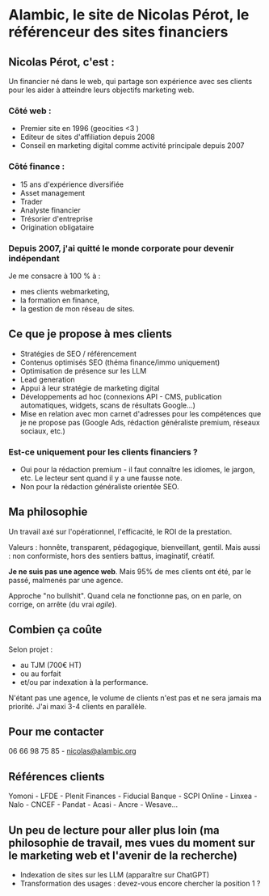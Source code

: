# Alambic, le site de Nicolas Pérot, le référenceur des sites financiers

## Nicolas Pérot, c'est :

Un financier né dans le web, qui partage son expérience avec ses clients pour les aider à atteindre leurs objectifs marketing web.

### Côté web : 

- Premier site en 1996 (geocities <3 )
- Editeur de sites d'affiliation depuis 2008
- Conseil en marketing digital comme activité principale depuis 2007

### Côté finance : 

- 15 ans d'expérience diversifiée
- Asset management
- Trader
- Analyste financier
- Trésorier d'entreprise
- Origination obligataire

### Depuis 2007, j'ai quitté le monde corporate pour devenir indépendant

Je me consacre à 100 % à :

- mes clients webmarketing,
- la formation en finance,
- la gestion de mon réseau de sites.

## Ce que je propose à mes clients

- Stratégies de SEO / référencement
- Contenus optimisés SEO (théma finance/immo uniquement)
- Optimisation de présence sur les LLM
- Lead generation
- Appui à leur stratégie de marketing digital
- Développements ad hoc (connexions API - CMS, publication automatiques, widgets, scans de résultats Google...)
- Mise en relation avec mon carnet d'adresses pour les compétences que je ne propose pas (Google Ads, rédaction généraliste premium, réseaux sociaux, etc.)

### Est-ce uniquement pour les clients financiers ?

* Oui pour la rédaction premium - il faut connaître les idiomes, le jargon, etc. Le lecteur sent quand il y a une fausse note.
* Non pour la rédaction généraliste orientée SEO.

## Ma philosophie

Un travail axé sur l'opérationnel, l'efficacité, le ROI de la prestation.

Valeurs : honnête, transparent, pédagogique, bienveillant, gentil.
Mais aussi : non conformiste, hors des sentiers battus, imaginatif, créatif.

**Je ne suis pas une agence web**. Mais 95% de mes clients ont été, par le passé, malmenés par une agence.

Approche "no bullshit". Quand cela ne fonctionne pas, on en parle, on corrige, on arrête (du vrai *agile*).

## Combien ça coûte

Selon projet : 
- au TJM (700€ HT)
- ou au forfait
- et/ou par indexation à la performance.

N'étant pas une agence, le volume de clients n'est pas et ne sera jamais ma priorité. J'ai maxi 3-4 clients en parallèle.

## Pour me contacter

06 66 98 75 85 - nicolas@alambic.org

## Références clients

Yomoni - LFDE - Plenit Finances - Fiducial Banque - SCPI Online - Linxea - Nalo - CNCEF - Pandat - Acasi - Ancre - Wesave...

## Un peu de lecture pour aller plus loin (ma philosophie de travail, mes vues du moment sur le marketing web et l'avenir de la recherche)

- Indexation de sites sur les LLM (apparaître sur ChatGPT)
- Transformation des usages : devez-vous encore chercher la position 1 ?
